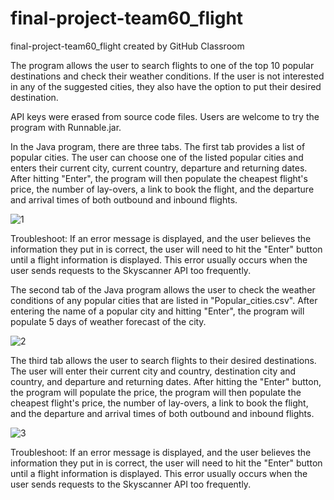 # final-project-team60_flight
final-project-team60_flight created by GitHub Classroom

The program allows the user to search flights to one of the top 10 popular destinations and check their weather conditions. If the user is not interested in any of the suggested cities, they also have the option to put their desired destination. 

API keys were erased from source code files. Users are welcome to try the program with Runnable.jar.

In the Java program, there are three tabs. The first tab provides a list of popular cities. The user can choose one of the listed popular cities and enters their current city, current country, departure and returning dates. After hitting "Enter", the program will then populate the cheapest flight's price, the number of lay-overs, a link to book the flight, and the departure and arrival times of both outbound and inbound flights.

![1](https://user-images.githubusercontent.com/45375527/70378812-a301de80-18d9-11ea-8b02-c6eb4b930e04.PNG)

Troubleshoot:
If an error message is displayed, and the user believes the information they put in is correct, the user will need to hit the "Enter" button until a flight information is displayed. This error usually occurs when the user sends requests to the Skyscanner API too frequently.

The second tab of the Java program allows the user to check the weather conditions of any popular cities that are listed in "Popular_cities.csv". After entering the name of a popular city and hitting "Enter", the program will populate 5 days of weather forecast of the city. 

![2](https://user-images.githubusercontent.com/45375527/70378815-abf2b000-18d9-11ea-8aec-6ad29896b69b.PNG)

The third tab allows the user to search flights to their desired destinations. The user will enter their current city and country, destination city and country, and departure and returning dates. After hitting the "Enter" button, the program will populate the price, the program will then populate the cheapest flight's price, the number of lay-overs, a link to book the flight, and the departure and arrival times of both outbound and inbound flights.

![3](https://user-images.githubusercontent.com/45375527/70378818-b319be00-18d9-11ea-8137-cace1453e69c.PNG)

Troubleshoot:
If an error message is displayed, and the user believes the information they put in is correct, the user will need to hit the "Enter" button until a flight information is displayed. This error usually occurs when the user sends requests to the Skyscanner API too frequently.
